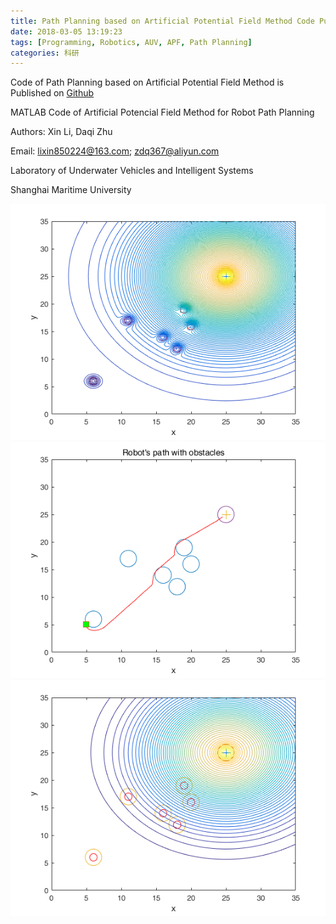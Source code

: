 ```yaml
---
title: Path Planning based on Artificial Potential Field Method Code Published
date: 2018-03-05 13:19:23
tags: [Programming, Robotics, AUV, APF, Path Planning]
categories: 科研
---
```

Code of Path Planning based on Artificial Potential Field Method is Published on [Github](https://github.com/ayawaya2014/APF_Code)

MATLAB Code of Artificial Potencial Field Method for Robot Path Planning

Authors: Xin Li, Daqi Zhu

Email: lixin850224@163.com; zdq367@aliyun.com

Laboratory of Underwater Vehicles and Intelligent Systems

Shanghai Maritime University

<!-- more -->

![apf-1](/images/apf-1.png)
![apf-2](/images/apf-2.png)
![apf-3](/images/apf.png)
